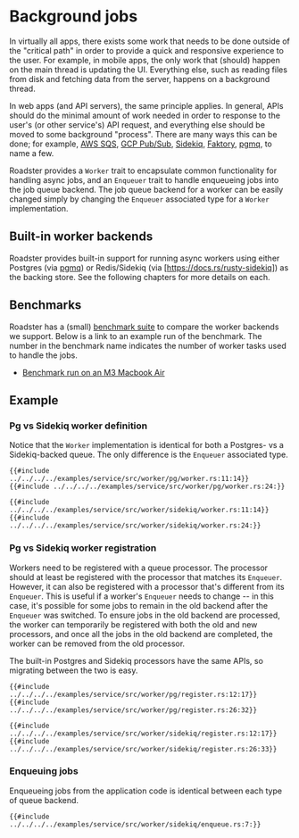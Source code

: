 # Background jobs

In virtually all apps, there exists some work that needs to be done outside of the "critical path" in order to provide
a quick and responsive experience to the user. For example, in mobile apps, the only work that (should) happen on the
main thread is updating the UI. Everything else, such as reading files from disk and fetching data from the server,
happens on a background thread.

In web apps (and API servers), the same principle applies. In general, APIs should do the minimal amount of work needed
in order to response to the user's (or other service's) API request, and everything else should be moved to some
background "process". There are many ways this can be done; for
example, [AWS SQS](https://docs.aws.amazon.com/AWSSimpleQueueService/latest/SQSDeveloperGuide/welcome.html), [GCP
Pub/Sub](https://cloud.google.com/pubsub/docs/overview),
[Sidekiq](https://github.com/sidekiq/sidekiq), [Faktory](https://github.com/contribsys/faktory),
[pgmq](https://docs.rs/pgmq), to name a few.

Roadster provides a `Worker` trait to encapsulate common functionality for handling async jobs, and an `Enqueuer` trait
to handle enqueueing jobs into the job queue backend. The job queue backend for a worker can be easily changed simply
by changing the `Enqueuer` associated type for a `Worker` implementation.

## Built-in worker backends

Roadster provides built-in support for running async workers using either Postgres (via [pgmq](https://docs.rs/pgmq)) or
Redis/Sidekiq (via [https://docs.rs/rusty-sidekiq]) as the backing store. See the following chapters for more details on
each.

## Benchmarks

Roadster has a (small) [benchmark suite](https://github.com/roadster-rs/roadster/tree/main/benches/worker) to compare
the worker backends we support. Below is a link to an example run of the benchmark. The number in the benchmark name
indicates the number of worker tasks used to handle the jobs.

- [Benchmark run on an M3 Macbook Air](./benchmarks/report)

## Example

### Pg vs Sidekiq worker definition

Notice that the `Worker` implementation is identical for both a Postgres- vs a Sidekiq-backed queue. The only difference
is the `Enqueuer` associated type.

```rust,ignore
{{#include ../../../../examples/service/src/worker/pg/worker.rs:11:14}}
{{#include ../../../../examples/service/src/worker/pg/worker.rs:24:}}
```

```rust,ignore
{{#include ../../../../examples/service/src/worker/sidekiq/worker.rs:11:14}}
{{#include ../../../../examples/service/src/worker/sidekiq/worker.rs:24:}}
```

### Pg vs Sidekiq worker registration

Workers need to be registered with a queue processor. The processor should at least be registered with the processor
that matches its `Enqueuer`. However, it can also be registered with a processor that's different from its `Enqueuer`.
This is useful if a worker's `Enqueuer` needs to change -- in this case, it's possible for some jobs to remain
in the old backend after the `Enqueuer` was switched. To ensure jobs in the old backend are processed, the worker can
temporarily be registered with both the old and new processors, and once all the jobs in the old backend are completed,
the worker can be removed from the old processor.

The built-in Postgres and Sidekiq processors have the same APIs, so migrating between the two is easy.

```rust,ignore
{{#include ../../../../examples/service/src/worker/pg/register.rs:12:17}}
{{#include ../../../../examples/service/src/worker/pg/register.rs:26:32}}
```

```rust,ignore
{{#include ../../../../examples/service/src/worker/sidekiq/register.rs:12:17}}
{{#include ../../../../examples/service/src/worker/sidekiq/register.rs:26:33}}
```

### Enqueuing jobs

Enqueueing jobs from the application code is identical between each type of queue backend.

```rust,ignore
{{#include ../../../../examples/service/src/worker/sidekiq/enqueue.rs:7:}}
```
